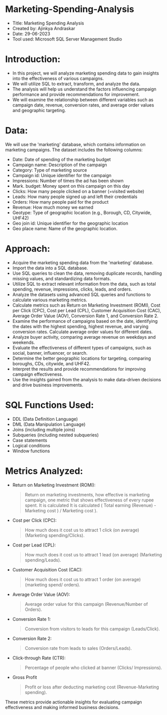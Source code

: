 # Marketing-Spending-Analysis
- Title: Marketing Spending Analysis
- Created by: Ajinkya Andraskar
- Date: 29-06-2023
- Tool used: Microsoft SQL Server Management Studio

# Introduction:

- In this project, we will analyze marketing spending data to gain insights into the effectiveness of various campaigns. 
- We will utilize SQL to extract, transform, and analyze the data.
- The analysis will help us understand the factors influencing campaign performance and provide recommendations for improvement.
- We will examine the relationship between different variables such as campaign date, revenue, conversion rates, and average order values and geographic targeting.

# Data:

We will use the 'marketing' database, which contains information on marketing campaigns. The dataset includes the following columns:

- Date: Date of spending of the marketing budget
- Campaign name: Description of the campaign
- Category: Type of marketing source
- Campaign id: Unique identifier for the campaign
- Impressions: Number of times the ad has been shown
- Mark. budget: Money spent on this campaign on this day
- Clicks: How many people clicked on a banner (=visited website)
- Leads: How many people signed up and left their credentials
- Orders: How many people paid for the product
- Revenue: How much money we earned
- Geotype: Type of geographic location (e.g., Borough, CD, Citywide, UHF42)
- Geo join id: Unique identifier for the geographic location
- Geo place name: Name of the geographic location.

# Approach:

- Acquire the marketing spending data from the 'marketing' database.
- Import the data into a SQL database.
- Use SQL queries to clean the data, removing duplicate records, handling missing values, and standardizing data formats.
- Utilize SQL to extract relevant information from the data, such as total spending, revenue, impressions, clicks, leads, and orders.
- Analyze the datasets using advanced SQL queries and functions to calculate various marketing metrics.
- Calculate metrics such as Return on Marketing Investment (ROMI), Cost per Click (CPC), Cost per Lead (CPL), Customer Acquisition Cost (CAC), Average Order Value (AOV), Conversion Rate 1, and Conversion Rate 2.
- Examine the performance of campaigns based on the date, identifying the dates with the highest spending, highest revenue, and varying conversion rates. Calculate average order values for different dates.
- Analyze buyer activity, comparing average revenue on weekdays and weekends.
- Evaluate the effectiveness of different types of campaigns, such as social, banner, influencer, or search.
- Determine the better geographic locations for targeting, comparing boroughs, CDs, citywide, and UHF42.
- Interpret the results and provide recommendations for improving campaign effectiveness.
- Use the insights gained from the analysis to make data-driven decisions and drive business improvements.

# SQL Functions Used:

- DDL (Data Definition Language)
- DML (Data Manipulation Language)
- Joins (including multiple joins)
- Subqueries (including nested subqueries)
- Case statements
- Logical conditions
- Window functions

# Metrics Analyzed:

- Return on Marketing Investment (ROMI):
   > Return on marketing investments, how effective is marketing campaign, one metric that shows effectiveness of every rupee spent. It is calculated  It is calculated ( Total earning (Revenue) - Marketing cost ) / Marketing cost ).
- Cost per Click (CPC):
   > How much does it cost us to attract 1 click (on average) (Marketing spending/Clicks).
- Cost per Lead (CPL):
   > How much does it cost us to attract 1 lead (on average) (Marketing spending/Leads).
- Customer Acquisition Cost (CAC):
   > How much does it cost us to attract 1 order (on average)(marketing spend/ orders).
- Average Order Value (AOV):
   > Average order value for this campaign (Revenue/Number of Orders).
- Conversion Rate 1:
   > Conversion from visitors to leads for this campaign (Leads/Click).
- Conversion Rate 2:
   > Conversion rate from leads to sales (Orders/Leads).
- Click-through Rate (CTR):
   > Percentage of people who clicked at banner (Clicks/ Impressions).
- Gross Profit
   > Profit or loss after deducting marketing cost (Revenue-Marketing spending).

These metrics provide actionable insights for evaluating campaign effectiveness and making informed business decisions.
